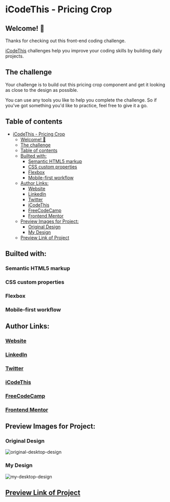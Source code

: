 # iCodeThis - Pricing Crop

## Welcome! 👋

Thanks for checking out this front-end coding challenge.

[iCodeThis](https://icodethis.com/) challenges help you improve your coding skills by building daily projects.

## The challenge

Your challenge is to build out this pricing crop component and get it looking as close to the design as possible.

You can use any tools you like to help you complete the challenge. So if you've got something you'd like to practice, feel free to give it a go.

## Table of contents

- [iCodeThis - Pricing Crop](#icodethis---pricing-crop)
  - [Welcome! 👋](#welcome-)
  - [The challenge](#the-challenge)
  - [Table of contents](#table-of-contents)
  - [Builted with:](#builted-with)
    - [Semantic HTML5 markup](#semantic-html5-markup)
    - [CSS custom properties](#css-custom-properties)
    - [Flexbox](#flexbox)
    - [Mobile-first workflow](#mobile-first-workflow)
  - [Author Links:](#author-links)
    - [Website](#website)
    - [LinkedIn](#linkedin)
    - [Twitter](#twitter)
    - [iCodeThis](#icodethis)
    - [FreeCodeCamp](#freecodecamp)
    - [Frontend Mentor](#frontend-mentor)
  - [Preview Images for Project:](#preview-images-for-project)
    - [Original Design](#original-design)
    - [My Design](#my-design)
  - [Preview Link of Project](#preview-link-of-project)

## Builted with:

### Semantic HTML5 markup

### CSS custom properties

### Flexbox

### Mobile-first workflow

## Author Links:

### [Website](https://www.selimbiber.dev)

### [LinkedIn](https://linkedin.com/in/selim-biber)

### [Twitter](https://www.twitter.com/selimbbr)

### [iCodeThis](https://icodethis.com/selimbiber)

### [FreeCodeCamp](https://www.freecodecamp.org/selimbiber)

### [Frontend Mentor](https://www.frontendmentor.io/profile/selimbiber)

## Preview Images for Project:

### Original Design

![original-desktop-design](https://github-production-user-asset-6210df.s3.amazonaws.com/117529414/280546767-8a3d403e-c18e-4bb9-9f12-f4b1c99b1793.jpg?X-Amz-Algorithm=AWS4-HMAC-SHA256&X-Amz-Credential=AKIAVCODYLSA53PQK4ZA%2F20241018%2Fus-east-1%2Fs3%2Faws4_request&X-Amz-Date=20241018T181020Z&X-Amz-Expires=300&X-Amz-Signature=a26a481791d325742fb4ea7aab33a68788e9bd6b4d142862b03a547725085cd8&X-Amz-SignedHeaders=host)

### My Design

![my-desktop-design](https://github-production-user-asset-6210df.s3.amazonaws.com/117529414/280546648-64001dd6-4a79-4aee-aa1e-90362969f57b.png?X-Amz-Algorithm=AWS4-HMAC-SHA256&X-Amz-Credential=AKIAVCODYLSA53PQK4ZA%2F20241018%2Fus-east-1%2Fs3%2Faws4_request&X-Amz-Date=20241018T181012Z&X-Amz-Expires=300&X-Amz-Signature=700ddefe8a9bf886bb6ea070489e5b7a5e6c43eb7bc1a97e6f8acb2faa191f30&X-Amz-SignedHeaders=host)

## [Preview Link of Project](https://selimbiber.github.io/Vanilla-CSS-Challenges/%2BDay30-pricing-crop/)
